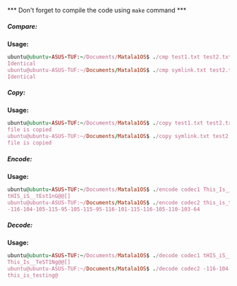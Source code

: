 *** Don't forget to compile the code using `make` command ***

##### Compare:
**Usage:**
```ruby
ubuntu@ubuntu-ASUS-TUF:~/Documents/Matala1OS$ ./cmp test1.txt test2.txt
Identical
ubuntu@ubuntu-ASUS-TUF:~/Documents/Matala1OS$ ./cmp symlink.txt test2.txt
Identical
```

##### Copy:
**Usage:**
```ruby
ubuntu@ubuntu-ASUS-TUF:~/Documents/Matala1OS$ ./copy test1.txt test2.txt
file is copied
ubuntu@ubuntu-ASUS-TUF:~/Documents/Matala1OS$ ./copy symlink.txt test2.txt
file is copied
```

##### Encode:
**Usage:**
```ruby
ubuntu@ubuntu-ASUS-TUF:~/Documents/Matala1OS$ ./encode codec1 This_Is__TeST1Ng@@[]
tHIS_iS__tEst1nG@@[]
ubuntu@ubuntu-ASUS-TUF:~/Documents/Matala1OS$ ./encode codec2 this_is_testing@
-116-104-105-115-95-105-115-95-116-101-115-116-105-110-103-64
```

##### Decode:
**Usage:**
```ruby
ubuntu@ubuntu-ASUS-TUF:~/Documents/Matala1OS$ ./decode codec1 tHIS_iS__tEst1nG@@[]
This_Is__TeST1Ng@@[]
ubuntu@ubuntu-ASUS-TUF:~/Documents/Matala1OS$ ./decode codec2 -116-104-105-115-95-105-115-95-116-101-115-116-105-110-103-64
this_is_testing@
```
